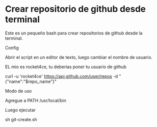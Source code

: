# Crear repositorio de github desde terminal

Este es un pequeño bash para crear repositorios de github desde la terminal.

Config

Abrir el script en un editor de texto, luego cambiar el nombre de usuario.

EL mio es rocket4ce, tu deberias poner tu usuario de github

curl -u 'rocket4ce' https://api.github.com/user/repos -d "{\"name\":\"$repo_name\"}"

Modo de uso

Agregue a PATH /usr/local/bin

Luego ejecutar

sh git-create.sh 
